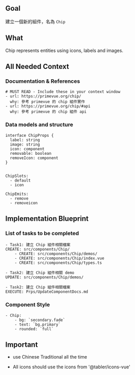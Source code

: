 ## Goal

建立一個新的組件，名為 `Chip`

## What

Chip represents entities using icons, labels and images.

## All Needed Context

### Documentation & References

```
# MUST READ - Include these in your context window
- url: https://primevue.org/chip/
  why: 參考 primevue 的 chip 組件實作
- url: https://primevue.org/chip/#api
  why: 參考 primevue 的 chip 組件 api
```

### Data models and structure

```
interface ChipProps {
  label: string
  image: string
  icon: component
  removable: boolean
  removeIcon: component
}


ChipSlots:
  - default
  - icon

ChipEmits:
  - remove
  - removeicon
```

## Implementation Blueprint

### List of tasks to be completed

```
- Task1: 建立 Chip 組件相關檔案
CREATE: src/components/Chip/
    - CREATE: src/components/Chip/demos/
    - CREATE: src/components/Chip/index.vue
    - CREATE: src/components/Chip/types.ts

- Task2: 建立 Chip 組件相關 demo
UPDATE: src/components/Chip/demos/

- Task2: 建立 Chip 組件相關檔案
EXECUTE: Prps/UpdateComponentDocs.md
```

### Component Style

```
- Chip:
    - bg: `secondary.fade`
    - text: `bg.primary`
    - rounded: `full`

```

## Important

- use Chinese Traditional all the time

- All icons should use the icons from '@tabler/icons-vue'
